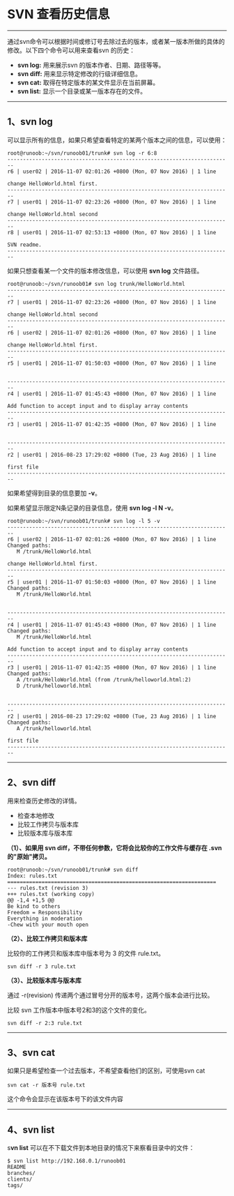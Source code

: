 # SVN 查看历史信息

------

通过svn命令可以根据时间或修订号去除过去的版本，或者某一版本所做的具体的修改。以下四个命令可以用来查看svn 的历史：

- **svn log:** 用来展示svn 的版本作者、日期、路径等等。
- **svn diff:** 用来显示特定修改的行级详细信息。
- **svn cat:** 取得在特定版本的某文件显示在当前屏幕。
- **svn list:** 显示一个目录或某一版本存在的文件。

------

## 1、svn log

可以显示所有的信息，如果只希望查看特定的某两个版本之间的信息，可以使用：

```
root@runoob:~/svn/runoob01/trunk# svn log -r 6:8
------------------------------------------------------------------------
r6 | user02 | 2016-11-07 02:01:26 +0800 (Mon, 07 Nov 2016) | 1 line

change HelloWorld.html first.
------------------------------------------------------------------------
r7 | user01 | 2016-11-07 02:23:26 +0800 (Mon, 07 Nov 2016) | 1 line

change HelloWorld.html second
------------------------------------------------------------------------
r8 | user01 | 2016-11-07 02:53:13 +0800 (Mon, 07 Nov 2016) | 1 line

SVN readme.
------------------------------------------------------------------------
```

如果只想查看某一个文件的版本修改信息，可以使用 **svn log** 文件路径。

```
root@runoob:~/svn/runoob01# svn log trunk/HelloWorld.html 
------------------------------------------------------------------------
r7 | user01 | 2016-11-07 02:23:26 +0800 (Mon, 07 Nov 2016) | 1 line

change HelloWorld.html second
------------------------------------------------------------------------
r6 | user02 | 2016-11-07 02:01:26 +0800 (Mon, 07 Nov 2016) | 1 line

change HelloWorld.html first.
------------------------------------------------------------------------
r5 | user01 | 2016-11-07 01:50:03 +0800 (Mon, 07 Nov 2016) | 1 line


------------------------------------------------------------------------
r4 | user01 | 2016-11-07 01:45:43 +0800 (Mon, 07 Nov 2016) | 1 line

Add function to accept input and to display array contents
------------------------------------------------------------------------
r3 | user01 | 2016-11-07 01:42:35 +0800 (Mon, 07 Nov 2016) | 1 line


------------------------------------------------------------------------
r2 | user01 | 2016-08-23 17:29:02 +0800 (Tue, 23 Aug 2016) | 1 line

first file
------------------------------------------------------------------------
```

如果希望得到目录的信息要加 **-v**。

如果希望显示限定N条记录的目录信息，使用 **svn log -l N -v**。

```
root@runoob:~/svn/runoob01/trunk# svn log -l 5 -v 
------------------------------------------------------------------------
r6 | user02 | 2016-11-07 02:01:26 +0800 (Mon, 07 Nov 2016) | 1 line
Changed paths:
   M /trunk/HelloWorld.html

change HelloWorld.html first.
------------------------------------------------------------------------
r5 | user01 | 2016-11-07 01:50:03 +0800 (Mon, 07 Nov 2016) | 1 line
Changed paths:
   M /trunk/HelloWorld.html


------------------------------------------------------------------------
r4 | user01 | 2016-11-07 01:45:43 +0800 (Mon, 07 Nov 2016) | 1 line
Changed paths:
   M /trunk/HelloWorld.html

Add function to accept input and to display array contents
------------------------------------------------------------------------
r3 | user01 | 2016-11-07 01:42:35 +0800 (Mon, 07 Nov 2016) | 1 line
Changed paths:
   A /trunk/HelloWorld.html (from /trunk/helloworld.html:2)
   D /trunk/helloworld.html


------------------------------------------------------------------------
r2 | user01 | 2016-08-23 17:29:02 +0800 (Tue, 23 Aug 2016) | 1 line
Changed paths:
   A /trunk/helloworld.html

first file
------------------------------------------------------------------------
```

------

## 2、svn diff

用来检查历史修改的详情。

- 检查本地修改
- 比较工作拷贝与版本库
- 比较版本库与版本库

**（1）、如果用 svn diff，不带任何参数，它将会比较你的工作文件与缓存在 .svn 的"原始"拷贝。**

```
root@runoob:~/svn/runoob01/trunk# svn diff
Index: rules.txt
===================================================================
--- rules.txt (revision 3)
+++ rules.txt (working copy)
@@ -1,4 +1,5 @@
Be kind to others
Freedom = Responsibility
Everything in moderation
-Chew with your mouth open
```

**（2）、比较工作拷贝和版本库**

比较你的工作拷贝和版本库中版本号为 3 的文件 rule.txt。

```
svn diff -r 3 rule.txt
```

**（3）、比较版本库与版本库**

通过 -r(revision) 传递两个通过冒号分开的版本号，这两个版本会进行比较。

比较 svn 工作版本中版本号2和3的这个文件的变化。

```
svn diff -r 2:3 rule.txt
```

------

## 3、svn cat

如果只是希望检查一个过去版本，不希望查看他们的区别，可使用svn cat

```
svn cat -r 版本号 rule.txt
```

这个命令会显示在该版本号下的该文件内容

------

## 4、svn list

s**vn list** 可以在不下载文件到本地目录的情况下来察看目录中的文件：

```
$ svn list http://192.168.0.1/runoob01
README
branches/
clients/
tags/
```